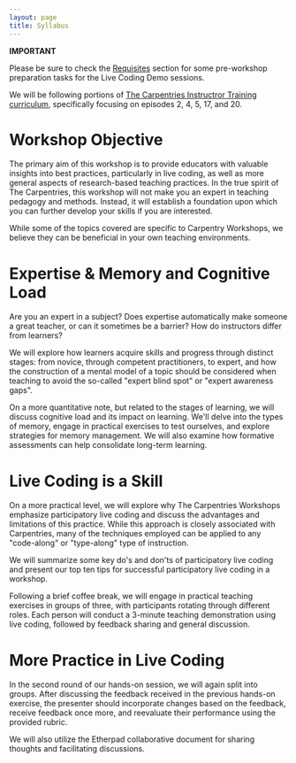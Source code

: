 ```yaml
---
layout: page
title: Syllabus
---
```


<div class="admonition note">
<p class="admonition-title"><b>IMPORTANT</b></p>
  <p>
Please be sure to check the <a href="http://iamc.eu/live-coding-workshop-Leeds-2023-09-29/requisites/">Requisites</a> section for some pre-workshop preparation tasks for the Live Coding Demo sessions.

  </p>
</div>


We will be following portions of [The Carpentries Instructror Training curriculum](https://carpentries.github.io/instructor-training/index.html), specifically focusing on episodes 2, 4, 5, 17, and 20.

# Workshop Objective

The primary aim of this workshop is to provide educators with valuable insights into best practices, particularly in live coding, as well as more general aspects of research-based teaching practices. In the true spirit of The Carpentries, this workshop will not make you an expert in teaching pedagogy and methods. Instead, it will establish a foundation upon which you can further develop your skills if you are interested.

While some of the topics covered are specific to Carpentry Workshops, we believe they can be beneficial in your own teaching environments.

# Expertise & Memory and Cognitive Load

Are you an expert in a subject? Does expertise automatically make someone a great teacher, or can it sometimes be a barrier? How do instructors differ from learners?

We will explore how learners acquire skills and progress through distinct stages: from novice, through competent practitioners, to expert, and how the construction of a mental model of a topic should be considered when teaching to avoid the so-called "expert blind spot" or "expert awareness gaps".

On a more quantitative note, but related to the stages of learning, we will discuss cognitive load and its impact on learning. We'll delve into the types of memory, engage in practical exercises to test ourselves, and explore strategies for memory management. We will also examine how formative assessments can help consolidate long-term learning.

# Live Coding is a Skill

On a more practical level, we will explore why The Carpentries Workshops emphasize participatory live coding and discuss the advantages and limitations of this practice. While this approach is closely associated with Carpentries, many of the techniques employed can be applied to any "code-along" or "type-along" type of instruction.

We will summarize some key do's and don'ts of participatory live coding and present our top ten tips for successful participatory live coding in a workshop.

Following a brief coffee break, we will engage in practical teaching exercises in groups of three, with participants rotating through different roles. Each person will conduct a 3-minute teaching demonstration using live coding, followed by feedback sharing and general discussion.

# More Practice in Live Coding

In the second round of our hands-on session, we will again split into groups. After discussing the feedback received in the previous hands-on exercise, the presenter should incorporate changes based on the feedback, receive feedback once more, and reevaluate their performance using the provided rubric.

We will also utilize the Etherpad collaborative document for sharing thoughts and facilitating discussions.
